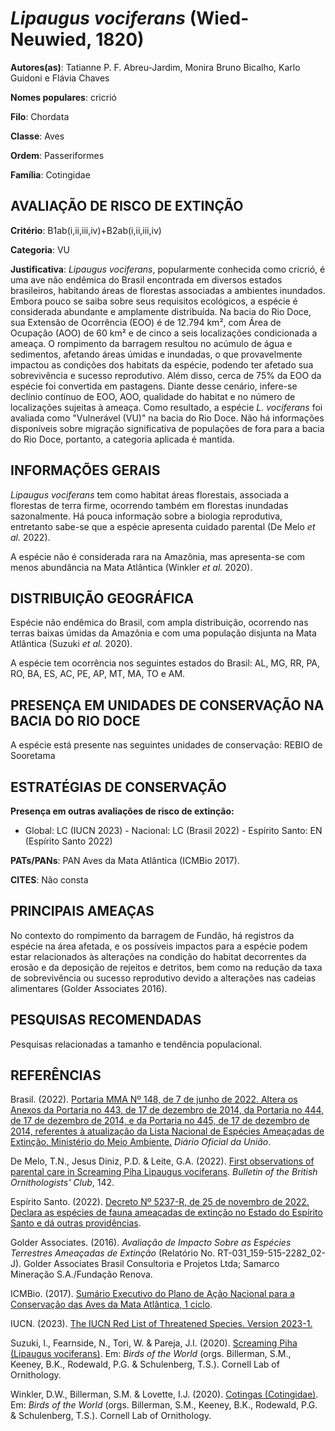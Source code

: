 # *Lipaugus vociferans* (Wied-Neuwied, 1820)

**Autores(as)**: Tatianne P. F. Abreu-Jardim, Monira Bruno Bicalho, Karlo Guidoni e Flávia Chaves

**Nomes populares**: cricrió

**Filo**: Chordata

**Classe**: Aves

**Ordem**: Passeriformes

**Família**: Cotingidae

## AVALIAÇÃO DE RISCO DE EXTINÇÃO

**Critério**: B1ab(i,ii,iii,iv)+B2ab(i,ii,iii,iv)

**Categoria**: VU

**Justificativa**: *Lipaugus vociferans*, popularmente conhecida como cricrió, é uma ave não endêmica do Brasil encontrada em diversos estados brasileiros, habitando áreas de florestas associadas a ambientes inundados. Embora pouco se saiba sobre seus requisitos ecológicos, a espécie é considerada abundante e amplamente distribuída. Na bacia do Rio Doce, sua Extensão de Ocorrência (EOO) é de 12.794 km², com Área de Ocupação (AOO) de 60 km² e de cinco a seis localizações condicionada a ameaça. O rompimento da barragem resultou no acúmulo de água e sedimentos, afetando áreas úmidas e inundadas, o que provavelmente impactou as condições dos habitats da espécie, podendo ter afetado sua sobrevivência e sucesso reprodutivo. Além disso, cerca de 75% da EOO da espécie foi convertida em pastagens. Diante desse cenário, infere-se declínio contínuo de EOO, AOO, qualidade do habitat e no número de localizações sujeitas à ameaça. Como resultado, a espécie
*L.  vociferans* foi avaliada como "Vulnerável (VU)" na bacia do Rio Doce.  Não há informações disponíveis sobre migração significativa de populações de fora para a bacia do Rio Doce, portanto, a categoria aplicada é mantida.

## INFORMAÇÕES GERAIS

*Lipaugus vociferans* tem como habitat áreas florestais, associada a florestas de terra firme, ocorrendo também em florestas inundadas sazonalmente. Há pouca informação sobre a biologia reprodutiva, entretanto sabe-se que a espécie apresenta cuidado parental (De Melo *et al.* 2022).

A espécie não é considerada rara na Amazônia, mas apresenta-se com menos abundância na Mata Atlântica (Winkler *et al.* 2020).

## DISTRIBUIÇÃO GEOGRÁFICA

Espécie não endêmica do Brasil, com ampla distribuição, ocorrendo nas terras baixas úmidas da Amazônia e com uma população disjunta na Mata Atlântica (Suzuki *et al.* 2020).

A espécie tem ocorrência nos seguintes estados do Brasil: AL, MG, RR, PA, RO, BA, ES, AC, PE, AP, MT, MA, TO e AM.

## PRESENÇA EM UNIDADES DE CONSERVAÇÃO NA BACIA DO RIO DOCE

A espécie está presente nas seguintes unidades de conservação: REBIO de Sooretama

## ESTRATÉGIAS DE CONSERVAÇÃO

**Presença em outras avaliações de risco de extinção:**

-   Global: LC (IUCN 2023) -   Nacional: LC (Brasil 2022) -   Espírito Santo: EN (Espírito Santo 2022)

**PATs/PANs**: PAN Aves da Mata Atlântica (ICMBio 2017).

**CITES**: Não consta

## PRINCIPAIS AMEAÇAS

No contexto do rompimento da barragem de Fundão, há registros da espécie na área afetada, e os possíveis impactos para a espécie podem estar relacionados às alterações na condição do habitat decorrentes da erosão e da deposição de rejeitos e detritos, bem como na redução da taxa de sobrevivência ou sucesso reprodutivo devido a alterações nas cadeias alimentares (Golder Associates 2016).

## PESQUISAS RECOMENDADAS

Pesquisas relacionadas a tamanho e tendência populacional.

## REFERÊNCIAS

Brasil. (2022). [Portaria MMA Nº 148, de 7 de junho de 2022. Altera os Anexos da Portaria no 443, de 17 de dezembro de 2014, da Portaria no 444, de 17 de dezembro de 2014, e da Portaria no 445, de 17 de dezembro de 2014, referentes à atualização da Lista Nacional de Espécies Ameaçadas de Extinção. Ministério do Meio Ambiente.](https://in.gov.br/en/web/dou/-/portaria-mma-n-148-de-7-de-junho-de-2022-406272733) *Diário Oficial da União*.

De Melo, T.N., Jesus Diniz, P.D. & Leite, G.A. (2022). [First observations of parental care in Screaming Piha Lipaugus vociferans](https://doi.org/10.25226/bboc.v142i2.2022.a11). *Bulletin of the British Ornithologists' Club*, 142.

Espírito Santo. (2022). [Decreto Nº 5237-R, de 25 de novembro de 2022.  Declara as espécies de fauna ameaçadas de extinção no Estado do Espírito Santo e dá outras providências](https://iema.es.gov.br/Media/iema/FAUNA/Decreto%205237-R_2022_25-Nov%20-%20Fauna%20(s-peixes)%20-%20Lista%20de%20Esp%C3%A9cies%20Amea%C3%A7adas%20de%20Extin%C3%A7%C3%A3o.pdf).

Golder Associates. (2016). *Avaliação de Impacto Sobre as Espécies Terrestres Ameaçadas de Extinção* (Relatório No.  RT-031_159-515-2282_02-J). Golder Associates Brasil Consultoria e Projetos Ltda; Samarco Mineração S.A./Fundação Renova.

ICMBio. (2017). [Sumário Executivo do Plano de Ação Nacional para a Conservação das Aves da Mata Atlântica, 1 ciclo](https://www.gov.br/icmbio/pt-br/assuntos/biodiversidade/pan/pan-aves-da-mata-atlantica).

IUCN. (2023). [The IUCN Red List of Threatened Species. Version 2023-1.](https://www.iucnredlist.org.)

Suzuki, I., Fearnside, N., Tori, W. & Pareja, J.I. (2020). [Screaming Piha (Lipaugus vociferans)](https://doi.org/10.2173/bow.scrpih1.01). Em: *Birds of the World* (orgs. Billerman, S.M., Keeney, B.K., Rodewald, P.G. & Schulenberg, T.S.). Cornell Lab of Ornithology.

Winkler, D.W., Billerman, S.M. & Lovette, I.J. (2020). [Cotingas (Cotingidae)](https://doi.org/10.2173/bow.coting1.01). Em: *Birds of the World* (orgs. Billerman, S.M., Keeney, B.K., Rodewald, P.G. & Schulenberg, T.S.). Cornell Lab of Ornithology.
